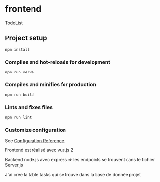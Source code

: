 # frontend
TodoList
## Project setup
```
npm install
```

### Compiles and hot-reloads for development
```
npm run serve
```

### Compiles and minifies for production
```
npm run build
```

### Lints and fixes files
```
npm run lint
```

### Customize configuration
See [Configuration Reference](https://cli.vuejs.org/config/).

 Frontend est réalisé avec vue.js 2

 Backend node.js avec express => les endpoints se trouvent dans le fichier Server.js

 J'ai crée la table tasks qui se trouve dans la base de donnée projet
